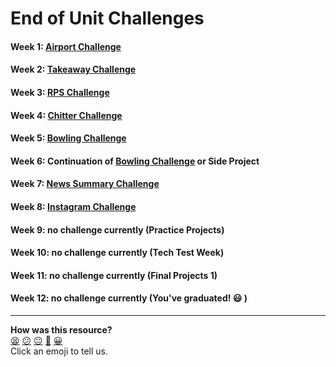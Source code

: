 # End of Unit Challenges

#### Week 1: [Airport Challenge][1]

#### Week 2: [Takeaway Challenge][2]

#### Week 3: [RPS Challenge][3]

#### Week 4: [Chitter Challenge][4]

#### Week 5: [Bowling Challenge][5]

#### Week 6: Continuation of [Bowling Challenge][5] or Side Project

#### Week 7: [News Summary Challenge][6]

#### Week 8: [Instagram Challenge][7]

#### Week 9: no challenge currently (Practice Projects)

#### Week 10: no challenge currently (Tech Test Week)

#### Week 11: no challenge currently (Final Projects 1)

#### Week 12: no challenge currently (You've graduated! :smiley: )


[1]: https://github.com/makersacademy/airport_challenge
[2]: https://github.com/makersacademy/takeaway-challenge
[3]: https://github.com/makersacademy/rps-challenge
[4]: https://github.com/makersacademy/chitter-challenge
[5]: https://github.com/makersacademy/bowling-challenge
[6]: https://github.com/makersacademy/news-summary-challenge
[7]: https://github.com/makersacademy/instagram-challenge

<!-- BEGIN GENERATED SECTION DO NOT EDIT -->

---

**How was this resource?**  
[😫](https://airtable.com/shrUJ3t7KLMqVRFKR?prefill_Repository=course&prefill_File=end_of_unit_challenges.md&prefill_Sentiment=😫) [😕](https://airtable.com/shrUJ3t7KLMqVRFKR?prefill_Repository=course&prefill_File=end_of_unit_challenges.md&prefill_Sentiment=😕) [😐](https://airtable.com/shrUJ3t7KLMqVRFKR?prefill_Repository=course&prefill_File=end_of_unit_challenges.md&prefill_Sentiment=😐) [🙂](https://airtable.com/shrUJ3t7KLMqVRFKR?prefill_Repository=course&prefill_File=end_of_unit_challenges.md&prefill_Sentiment=🙂) [😀](https://airtable.com/shrUJ3t7KLMqVRFKR?prefill_Repository=course&prefill_File=end_of_unit_challenges.md&prefill_Sentiment=😀)  
Click an emoji to tell us.

<!-- END GENERATED SECTION DO NOT EDIT -->
